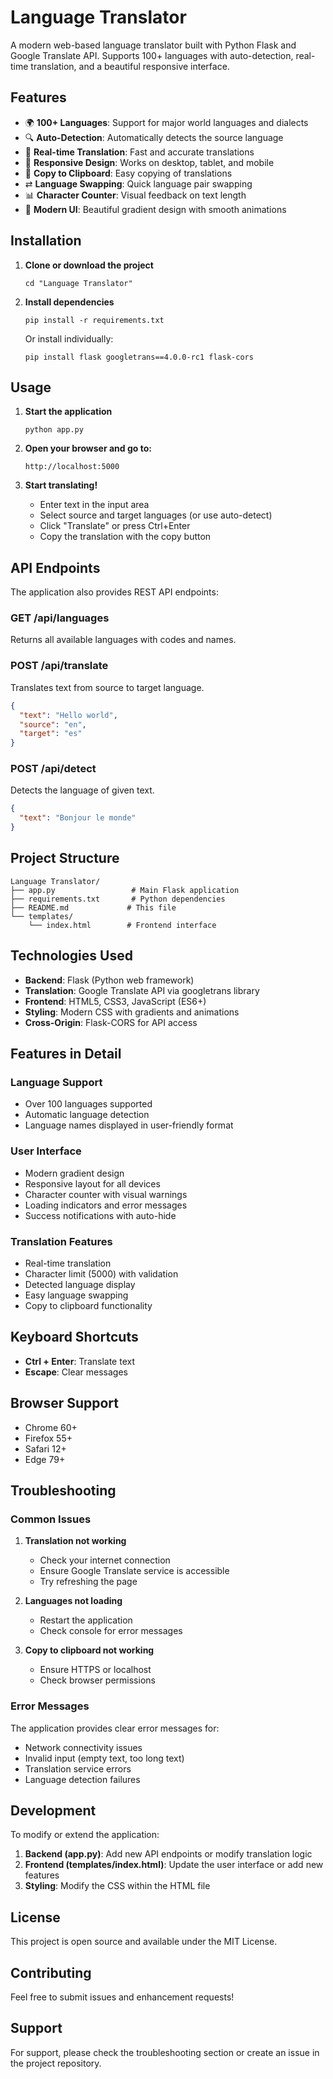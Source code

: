 # Language Translator

A modern web-based language translator built with Python Flask and Google Translate API. Supports 100+ languages with auto-detection, real-time translation, and a beautiful responsive interface.

## Features

- 🌍 **100+ Languages**: Support for major world languages and dialects
- 🔍 **Auto-Detection**: Automatically detects the source language
- 🚀 **Real-time Translation**: Fast and accurate translations
- 📱 **Responsive Design**: Works on desktop, tablet, and mobile
- 💾 **Copy to Clipboard**: Easy copying of translations
- ⇄ **Language Swapping**: Quick language pair swapping
- 📊 **Character Counter**: Visual feedback on text length
- 🎨 **Modern UI**: Beautiful gradient design with smooth animations

## Installation

1. **Clone or download the project**
   ```
   cd "Language Translator"
   ```

2. **Install dependencies**
   ```
   pip install -r requirements.txt
   ```
   Or install individually:
   ```
   pip install flask googletrans==4.0.0-rc1 flask-cors
   ```

## Usage

1. **Start the application**
   ```
   python app.py
   ```

2. **Open your browser and go to:**
   ```
   http://localhost:5000
   ```

3. **Start translating!**
   - Enter text in the input area
   - Select source and target languages (or use auto-detect)
   - Click "Translate" or press Ctrl+Enter
   - Copy the translation with the copy button

## API Endpoints

The application also provides REST API endpoints:

### GET /api/languages
Returns all available languages with codes and names.

### POST /api/translate
Translates text from source to target language.
```json
{
  "text": "Hello world",
  "source": "en",
  "target": "es"
}
```

### POST /api/detect
Detects the language of given text.
```json
{
  "text": "Bonjour le monde"
}
```

## Project Structure

```
Language Translator/
├── app.py                 # Main Flask application
├── requirements.txt       # Python dependencies
├── README.md             # This file
└── templates/
    └── index.html        # Frontend interface
```

## Technologies Used

- **Backend**: Flask (Python web framework)
- **Translation**: Google Translate API via googletrans library
- **Frontend**: HTML5, CSS3, JavaScript (ES6+)
- **Styling**: Modern CSS with gradients and animations
- **Cross-Origin**: Flask-CORS for API access

## Features in Detail

### Language Support
- Over 100 languages supported
- Automatic language detection
- Language names displayed in user-friendly format

### User Interface
- Modern gradient design
- Responsive layout for all devices
- Character counter with visual warnings
- Loading indicators and error messages
- Success notifications with auto-hide

### Translation Features
- Real-time translation
- Character limit (5000) with validation
- Detected language display
- Easy language swapping
- Copy to clipboard functionality

## Keyboard Shortcuts

- **Ctrl + Enter**: Translate text
- **Escape**: Clear messages

## Browser Support

- Chrome 60+
- Firefox 55+
- Safari 12+
- Edge 79+

## Troubleshooting

### Common Issues

1. **Translation not working**
   - Check your internet connection
   - Ensure Google Translate service is accessible
   - Try refreshing the page

2. **Languages not loading**
   - Restart the application
   - Check console for error messages

3. **Copy to clipboard not working**
   - Ensure HTTPS or localhost
   - Check browser permissions

### Error Messages

The application provides clear error messages for:
- Network connectivity issues
- Invalid input (empty text, too long text)
- Translation service errors
- Language detection failures

## Development

To modify or extend the application:

1. **Backend (app.py)**: Add new API endpoints or modify translation logic
2. **Frontend (templates/index.html)**: Update the user interface or add new features
3. **Styling**: Modify the CSS within the HTML file

## License

This project is open source and available under the MIT License.

## Contributing

Feel free to submit issues and enhancement requests!

## Support

For support, please check the troubleshooting section or create an issue in the project repository.